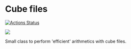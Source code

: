 # Cube files

[![Actions Status](https://github.com/kjappelbaum/cubes/workflows/pythonpackage/badge.svg)](https://github.com/kjappelbaum/cubes/actions)

[![](https://img.shields.io/badge/python-3.5+-blue.svg)](https://www.python.org/download/releases/3.5.0/)

Small class to perform 'efficient' arithmetics with cube files.
